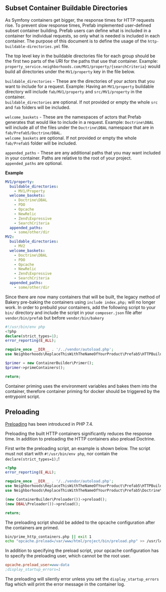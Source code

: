 ## Subset Container Buildable Directories

As Symfony containers get bigger, the response times for HTTP requests rise.  To prevent slow response times, Prefab implemented user-defined subset container building. Prefab users can define what is included in a container for individual requests, so only what is needed is included in each container. The purpose of this document is to define the usage of the `http-buildable-directories.yml` file.

The top level key in the buildable directories file for each group should be the first two parts of the URI for the paths that use that container. Example: `property_service.neighborhoods.com/MV1/property/{searchCriteria}` would build all directories under the `MV1/property` key in the file below.

`buildable_directories` - These are the directories of your actors that you want to include for a request. Example: Having an `MV1/property` buildable directory will include `fab/MV1/property` and `src/MV1/property` in the container.  
`buildable_directories` are optional. If not provided or empty the whole `src` and `fab` folders will be included.

`welcome_baskets` - These are the namespaces of actors that Prefab generates that would like to include in a request. Example: `Doctrine\DBAL` will include all of the files under the `Doctrine\DBAL` namespace that are in `fab/Prefab5/Doctrine/DBAL`.  
`welcome_baskets` are optional. If not provided or empty the whole `fab/Prefab5` folder will be included.

`appended_paths` - These are any additional paths that you may want included in your container. Paths are relative to the root of your project. `appended_paths` are optional.

**Example**
```yaml
MV1/property:
  buildable_directories:
    - MV1/Property
  welcome_baskets:
    - Doctrine\DBAL
    - PDO
    - Opcache
    - NewRelic
    - Zend\Expressive
    - SearchCriteria
  appended_paths:
    - some/other/dir
MV2:
  buildable_directories:
    - MV2
  welcome_baskets:
    - Doctrine\DBAL
    - PDO
    - Opcache
    - NewRelic
    - Zend\Expressive
    - SearchCriteria
  appended_paths:
    - some/other/dir

```

Since there are now many containers that will be built, the legacy method of Bakery pre-baking the containers using `include index.php;` will no longer work. In order to prebuild your containers, add the following script to your `bin/` directory and include the script in your `composer.json` file after `vendor/bin/prefab` but before `vendor/bin/bakery`

```php
#!/usr/bin/env php
<?php
declare(strict_types=1);
error_reporting(E_ALL);

require_once __DIR__ . '/../vendor/autoload.php';
use Neighborhoods\ReplaceThisWithTheNameOfYourProduct\Prefab5\HTTPBuildableDirectoryMap\ContainerBuilder;

$primer = new ContainerBuilder\Primer();
$primer->primeContainers();

return;

```

Container priming uses the environment variables and bakes them into the container, therefore container priming for docker should be triggered by the entrypoint script.

## Preloading

[Preloading](https://www.php.net/manual/en/opcache.preloading.php) has been introduced in PHP 7.4.

Preloading the built HTTP containers significantly reduces the response time. In addition to preloading the HTTP containers also preload Doctrine.

First write the preloading script, an example is shown below.
The script must not start with `#!/usr/bin/env php`, nor contain the `declare(strict_types=1);`!

```php
<?php
error_reporting(E_ALL);

require_once __DIR__ . '/../vendor/autoload.php';
use Neighborhoods\ReplaceThisWithTheNameOfYourProduct\Prefab5\HTTPBuildableDirectoryMap\ContainerBuilder;
use Neighborhoods\ReplaceThisWithTheNameOfYourProduct\Prefab5\Doctrine\DBAL;

(new ContainerBuilder\Preloader())->preload();
(new DBAL\Preloader())->preload();

return;

```

The preloading script should be added to the opcache configuration after the containers are primed.

```bash
bin/prime_http_containers.php || exit 1
echo "opcache.preload=/var/www/html/project/bin/preload.php" >> /usr/local/etc/php/conf.d/opcache.ini
```

In addition to specifying the preload script, your opcache configuration has to specify the preloading user, which cannot be the root user.

```ini
opcache.preload_user=www-data
;display_startup_errors=1
```

The preloading will silently error unless you set the `display_startup_errors` flag which will print the error message in the container log.
